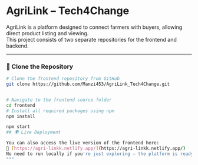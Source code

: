 # AgriLink – Tech4Change

AgriLink is a platform designed to connect farmers with buyers, allowing direct product listing and viewing.  
This project consists of two separate repositories for the frontend and backend.

---



### 🔗 Clone the Repository
```bash
# Clone the frontend repository from GitHub
git clone https://github.com/Manzi453/AgriLink_Tech4Change.git


# Navigate to the frontend source folder
cd frontend
# Install all required packages using npm
npm install

npm start
## 🌍 Live Deployment

You can also access the live version of the frontend here:  
🔗 [https://agri-linkk.netlify.app/](https://agri-linkk.netlify.app/)  
No need to run locally if you're just exploring — the platform is ready online.
"""

